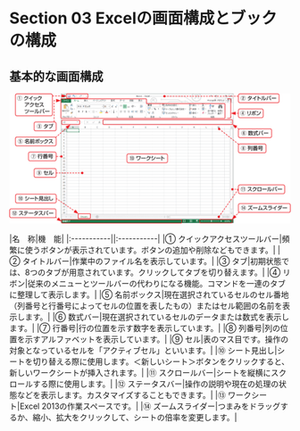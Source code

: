 # Section 03 Excelの画面構成とブックの構成

## 基本的な画面構成

![](001.png)

|名　称|機　能|
|:-----------||:-----------|
|&#9312; クイックアクセスツールバー|頻繁に使うボタンが表示されています。ボタンの追加や削除などもできます。|
|&#9313; タイトルバー|作業中のファイル名を表示しています。|
|&#9314; タブ|初期状態では、8つのタブが用意されています。クリックしてタブを切り替えます。|
|&#9315; リボン|従来のメニューとツールバーの代わりになる機能。コマンドを一連のタブに整理して表示します。|
|&#9316; 名前ボックス|現在選択されているセルのセル番地（列番号と行番号によってセルの位置を表したもの）またはセル範囲の名前を表示します。|
|&#9317; 数式バー|現在選択されているセルのデータまたは数式を表示します。|
|&#9318; 行番号|行の位置を示す数字を表示しています。|
|&#9319; 列番号|列の位置を示すアルファベットを表示しています。|
|&#9320; セル|表のマス目です。操作の対象となっているセルを「アクティブセル」といいます。|
|&#9321; シート見出し|シートを切り替える際に使用します。＜新しいシート＞ボタンをクリックすると、新しいワークシートが挿入されます。|
|&#9322; スクロールバー|シートを縦横にスクロールする際に使用します。|
|&#9323; ステータスバー|操作の説明や現在の処理の状態などを表示します。カスタマイズすることもできます。|
|&#9324; ワークシート|Excel 2013の作業スペースです。|
|&#9325; ズームスライダー|つまみをドラッグするか、縮小、拡大をクリックして、シートの倍率を変更します。|
